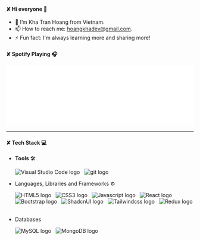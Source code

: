 #### ✘ Hi everyone 👋

- 📝 I’m Kha Tran Hoang from Vietnam.
- 📫 How to reach me: hoangkhadev@gmail.com.
- ⚡ Fun fact: I'm always learning more and sharing more!

#### ✘ Spotify Playing 🎧

![spotify-github-profile](/svg/spotify.svg)

<hr>

#### ✘ Tech Stack 💻

- **Tools** 🛠

  <span><img src="https://img.shields.io/badge/VS%20Code-282C34?logo=visual-studio-code&logoColor=007ACC" alt="Visual Studio Code logo" title="Visual Studio Code" height="25" /></span>
  &nbsp;
  <span><img src="https://img.shields.io/badge/git-282C34?logo=git&logoColor=F05032" alt="git logo" title="Git" height="25" /></span>
  &nbsp;

- Languages, Libraries and Frameworks ⚙

  <span><img src="https://img.shields.io/badge/HTML-282C34?logo=html5&logoColor=E34F26" alt="HTML5 logo" title="HTML5" height="25" /></span>
  &nbsp;
  <span><img src="https://img.shields.io/badge/CSS-282C34?logo=css3&logoColor=1572B6" alt="CSS3 logo" title="CSS3" height="25" /></span>
  &nbsp;
   <span><img src="https://img.shields.io/badge/Javascript-282C34?logo=javascript&logoColor=F7DF1E" alt="Javascript logo" title="Javascript" height="25" /></span>
  &nbsp;
  <span><img src="https://img.shields.io/badge/React-282C34?logo=react&logoColor=61DAFB" alt="React logo" title="React" height="25" /></span>
  &nbsp;
  <span><img src="https://img.shields.io/badge/Bootstrap-282C34?logo=bootstrap&logoColor=7952B3" alt="Bootstrap logo" title="Bootstrap" height="25" /></span>
  &nbsp;
  <span><img src="https://img.shields.io/badge/ShadcnUI-282C34?logo=shadcnui&logoColor=000000" alt="ShadcnUI logo" title="ShadcnUI" height="25" /></span>
  &nbsp;
  <span><img src="https://img.shields.io/badge/Tailwindcss-282C34?logo=tailwindcss&logoColor=06B6D4" alt="Tailwindcss logo" title="Tailwindcss" height="25" /></span>
  &nbsp;
  <span><img src="https://img.shields.io/badge/Redux-282C34?logo=redux&logoColor=764ABC" alt="Redux logo" title="Redux" height="25" /></span>
  &nbsp;
  

- Databases

  <span><img src="https://img.shields.io/badge/MySQL-282C34?logo=mysql&logoColor=4479A1" alt="MySQL logo" title="MySQL" height="25" /></span>
  &nbsp;
  <span><img src="https://img.shields.io/badge/MongoDB-282C34?logo=mongodb&logoColor=47A248" alt="MongoDB logo" title="MongoDB" height="25" /></span>
  &nbsp;


  

